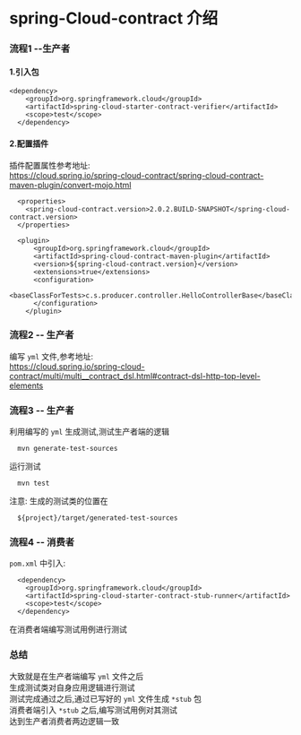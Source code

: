# spring-Cloud-contract 介绍
### 流程1 --生产者
#### 1.引入包
```
<dependency>
    <groupId>org.springframework.cloud</groupId>
    <artifactId>spring-cloud-starter-contract-verifier</artifactId>
    <scope>test</scope>
  </dependency>
```
#### 2.配置插件  
插件配置属性参考地址:  
https://cloud.spring.io/spring-cloud-contract/spring-cloud-contract-maven-plugin/convert-mojo.html
```
  <properties>
    <spring-cloud-contract.version>2.0.2.BUILD-SNAPSHOT</spring-cloud-contract.version>
  </properties>

  <plugin>
      <groupId>org.springframework.cloud</groupId>
      <artifactId>spring-cloud-contract-maven-plugin</artifactId>
      <version>${spring-cloud-contract.version}</version>
      <extensions>true</extensions>
      <configuration>
        <baseClassForTests>c.s.producer.controller.HelloControllerBase</baseClassForTests>
      </configuration>
    </plugin>
```

### 流程2 -- 生产者
编写 `yml` 文件,参考地址:  
https://cloud.spring.io/spring-cloud-contract/multi/multi__contract_dsl.html#contract-dsl-http-top-level-elements

### 流程3 -- 生产者
利用编写的 `yml` 生成测试,测试生产者端的逻辑
```
  mvn generate-test-sources
```
运行测试  
```
  mvn test
```
注意: 生成的测试类的位置在
```
  ${project}/target/generated-test-sources
```

### 流程4 -- 消费者
`pom.xml` 中引入:
```
  <dependency>
    <groupId>org.springframework.cloud</groupId>
    <artifactId>spring-cloud-starter-contract-stub-runner</artifactId>
    <scope>test</scope>
  </dependency>
```
在消费者端编写测试用例进行测试

### 总结
大致就是在生产者端编写 `yml` 文件之后  
生成测试类对自身应用逻辑进行测试  
测试完成通过之后,通过已写好的 `yml` 文件生成 `*stub` 包  
消费者端引入 `*stub` 之后,编写测试用例对其测试  
达到生产者消费者两边逻辑一致  
